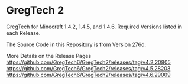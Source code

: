 # GregTech 2
GregTech for Minecraft 1.4.2, 1.4.5, and 1.4.6. Required Versions listed in each Release.

The Source Code in this Repository is from Version 276d.

More Details on the Release Pages
https://github.com/GregTech6/GregTech2/releases/tag/v4.2.20805
https://github.com/GregTech6/GregTech2/releases/tag/v4.5.28203
https://github.com/GregTech6/GregTech2/releases/tag/v4.6.29009
